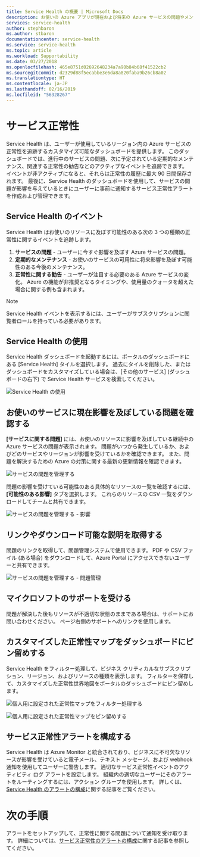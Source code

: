 ```yaml
---
title: Service Health の概要 | Microsoft Docs
description: お使いの Azure アプリが現在および将来の Azure サービスの問題やメンテナンスの影響をどのように受けるかに関するカスタマイズした情報。
services: service-health
author: stephbaron
ms.author: stbaron
documentationcenter: service-health
ms.service: service-health
ms.topic: article
ms.workload: Supportability
ms.date: 03/27/2018
ms.openlocfilehash: 465e8751d02692648234a7a90b84b68f41522cb2
ms.sourcegitcommit: d2329d88f5ecabbe3e6da8a820faba9b26cb8a02
ms.translationtype: HT
ms.contentlocale: ja-JP
ms.lasthandoff: 02/16/2019
ms.locfileid: "56328267"
---
```

# <a name="service-health"></a>サービス正常性
Service Health は、ユーザーが使用しているリージョン内の Azure サービスの正常性を追跡するカスタマイズ可能なダッシュボードを提供します。 このダッシュボードでは、進行中のサービスの問題、次に予定されている定期的なメンテナンス、関連する正常性の勧告などのアクティブなイベントを追跡できます。 イベントが非アクティブになると、それらは正常性の履歴に最大 90 日間保存されます。 最後に、Service Health のダッシュボードを使用して、サービスの問題が影響を与えているときにユーザーに事前に通知するサービス正常性アラートを作成および管理できます。

## <a name="service-health-events"></a>Service Health のイベント
Service Health はお使いのリソースに及ぼす可能性のある次の 3 つの種類の正常性に関するイベントを追跡します。
1. **サービスの問題** - ユーザーに今すぐ影響を及ぼす Azure サービスの問題。 
2. **定期的なメンテナンス** - お使いのサービスの可用性に将来影響を及ぼす可能性のある今後のメンテナンス。  
3. **正常性に関する勧告** - ユーザーが注目する必要のある Azure サービスの変化。 Azure の機能が非推奨となるタイミングや、使用量のクォータを超えた場合に関する例も含まれます。

> [!NOTE]
> Service Health イベントを表示するには、ユーザーがサブスクリプションに閲覧者ロールを持っている必要があります。

## <a name="get-started-with-service-health"></a>Service Health の使用
Service Health ダッシュボードを起動するには、ポータルのダッシュボードにある [Service Health] タイルを選択します。 過去にタイルを削除した、またはダッシュボードをカスタマイズしている場合は、[その他のサービス] \(ダッシュボードの右下) で Service Health サービスを検索してください。

![Service Health の使用](./media/service-health-overview/azure-service-health-overview-1.png)

## <a name="see-current-issues-which-impact-your-services"></a>お使いのサービスに現在影響を及ぼしている問題を確認する
**[サービスに関する問題]** には、お使いのリソースに影響を及ぼしている継続中の Azure サービスの問題が表示されます。 問題がいつから発生しているか、およびどのサービスやリージョンが影響を受けているかを確認できます。 また、問題を解決するための Azure の対策に関する最新の更新情報を確認できます。 

![サービスの問題を管理する](./media/service-health-overview/azure-service-health-overview-2.png)

問題の影響を受けている可能性のある具体的なリソースの一覧を確認するには、**[可能性のある影響]** タブを選択します。 これらのリソースの CSV 一覧をダウンロードしてチームと共有できます。

![サービスの問題を管理する - 影響](./media/service-health-overview/azure-service-health-overview-4.png)

## <a name="get-links-and-downloadable-explanations"></a>リンクやダウンロード可能な説明を取得する 
問題のリンクを取得して、問題管理システムで使用できます。 PDF や CSV ファイル (ある場合) をダウンロードして、Azure Portal にアクセスできないユーザーと共有できます。   

![サービスの問題を管理する - 問題管理](./media/service-health-overview/azure-service-health-overview-3.png)

## <a name="get-support-from-microsoft"></a>マイクロソフトのサポートを受ける
問題が解決した後もリソースが不適切な状態のままである場合は、サポートにお問い合わせください。  ページ右側のサポートへのリンクを使用します。  

## <a name="pin-a-personalized-health-map-to-your-dashboard"></a>カスタマイズした正常性マップをダッシュボードにピン留めする
Service Health をフィルター処理して、ビジネス クリティカルなサブスクリプション、リージョン、およびリソースの種類を表示します。 フィルターを保存して、カスタマイズした正常性世界地図をポータルのダッシュボードにピン留めします。 

![個人用に設定された正常性マップをフィルター処理する](./media/service-health-overview/azure-service-health-overview-6a.png)

![個人用に設定された正常性マップをピン留めする](./media/service-health-overview/azure-service-health-overview-6b.png)

## <a name="configure-service-health-alerts"></a>サービス正常性アラートを構成する
Service Health は Azure Monitor と統合されており、ビジネスに不可欠なリソースが影響を受けていると電子メール、テキスト メッセージ、および webhook 通知を使用してユーザーに警告します。 適切なサービス正常性イベントのアクティビティ ログ アラートを設定します。 組織内の適切なユーザーにそのアラートをルーティングするには、アクション グループを使用します。 詳しくは、[Service Health のアラートの構成](../azure-monitor/platform/alerts-activity-log-service-notifications.md)に関する記事をご覧ください。

# <a name="next-steps"></a>次の手順
アラートをセットアップして、正常性に関する問題について通知を受け取ります。 詳細については、[サービス正常性のアラートの構成](../azure-monitor/platform/alerts-activity-log-service-notifications.md)に関する記事を参照してください。 
